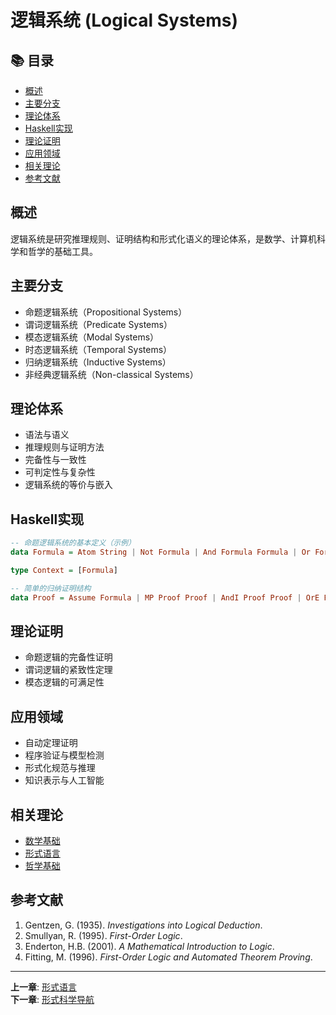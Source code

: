 # 逻辑系统 (Logical Systems)

## 📚 目录

- [概述](#概述)
- [主要分支](#主要分支)
- [理论体系](#理论体系)
- [Haskell实现](#haskell实现)
- [理论证明](#理论证明)
- [应用领域](#应用领域)
- [相关理论](#相关理论)
- [参考文献](#参考文献)

## 概述

逻辑系统是研究推理规则、证明结构和形式化语义的理论体系，是数学、计算机科学和哲学的基础工具。

## 主要分支

- 命题逻辑系统（Propositional Systems）
- 谓词逻辑系统（Predicate Systems）
- 模态逻辑系统（Modal Systems）
- 时态逻辑系统（Temporal Systems）
- 归纳逻辑系统（Inductive Systems）
- 非经典逻辑系统（Non-classical Systems）

## 理论体系

- 语法与语义
- 推理规则与证明方法
- 完备性与一致性
- 可判定性与复杂性
- 逻辑系统的等价与嵌入

## Haskell实现

```haskell
-- 命题逻辑系统的基本定义（示例）
data Formula = Atom String | Not Formula | And Formula Formula | Or Formula Formula | Imply Formula Formula deriving (Eq, Show)

type Context = [Formula]

-- 简单的归纳证明结构
data Proof = Assume Formula | MP Proof Proof | AndI Proof Proof | OrE Proof Proof Proof deriving (Eq, Show)
```

## 理论证明

- 命题逻辑的完备性证明
- 谓词逻辑的紧致性定理
- 模态逻辑的可满足性

## 应用领域

- 自动定理证明
- 程序验证与模型检测
- 形式化规范与推理
- 知识表示与人工智能

## 相关理论

- [数学基础](./101-Mathematical-Foundations.md)
- [形式语言](./102-Formal-Language.md)
- [哲学基础](../01-Philosophy/README.md)

## 参考文献

1. Gentzen, G. (1935). *Investigations into Logical Deduction*.
2. Smullyan, R. (1995). *First-Order Logic*.
3. Enderton, H.B. (2001). *A Mathematical Introduction to Logic*.
4. Fitting, M. (1996). *First-Order Logic and Automated Theorem Proving*.

---

**上一章**: [形式语言](./102-Formal-Language.md)  
**下一章**: [形式科学导航](../README.md) 